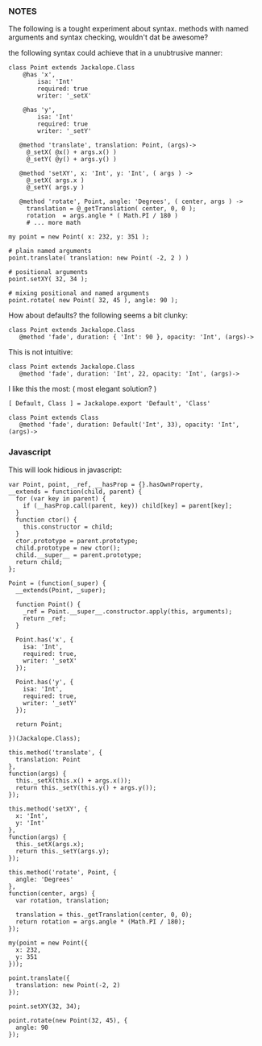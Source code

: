### NOTES

The following is a tought experiment about syntax.
methods with named arguments and syntax checking, wouldn't dat be awesome?

the following syntax could achieve that in a unubtrusive manner:


    class Point extends Jackalope.Class
        @has 'x',
            isa: 'Int'
            required: true
            writer: '_setX'

        @has 'y',
            isa: 'Int'
            required: true
            writer: '_setY'

       @method 'translate', translation: Point, (args)->
         @_setX( @x() + args.x() )
         @_setY( @y() + args.y() )

       @method 'setXY', x: 'Int', y: 'Int', ( args ) ->
         @_setX( args.x )
         @_setY( args.y )

       @method 'rotate', Point, angle: 'Degrees', ( center, args ) ->
         translation = @_getTranslation( center, 0, 0 );
         rotation  = args.angle * ( Math.PI / 180 )
         # ... more math

    my point = new Point( x: 232, y: 351 );

    # plain named arguments
    point.translate( translation: new Point( -2, 2 ) )

    # positional arguments
    point.setXY( 32, 34 );

    # mixing positional and named arguments
    point.rotate( new Point( 32, 45 ), angle: 90 );


How about defaults? the following seems a bit clunky:

    class Point extends Jackalope.Class
       @method 'fade', duration: { 'Int': 90 }, opacity: 'Int', (args)->

This is not intuitive:

    class Point extends Jackalope.Class
       @method 'fade', duration: 'Int', 22, opacity: 'Int', (args)->

I like this the most: ( most elegant solution? )

    [ Default, Class ] = Jackalope.export 'Default', 'Class'

    class Point extends Class
       @method 'fade', duration: Default('Int', 33), opacity: 'Int', (args)->

### Javascript

This will look hidious in javascript:

    var Point, point, _ref, __hasProp = {}.hasOwnProperty,
    __extends = function(child, parent) {
      for (var key in parent) {
        if (__hasProp.call(parent, key)) child[key] = parent[key];
      }
      function ctor() {
        this.constructor = child;
      }
      ctor.prototype = parent.prototype;
      child.prototype = new ctor();
      child.__super__ = parent.prototype;
      return child;
    };

    Point = (function(_super) {
      __extends(Point, _super);

      function Point() {
        _ref = Point.__super__.constructor.apply(this, arguments);
        return _ref;
      }

      Point.has('x', {
        isa: 'Int',
        required: true,
        writer: '_setX'
      });

      Point.has('y', {
        isa: 'Int',
        required: true,
        writer: '_setY'
      });

      return Point;

    })(Jackalope.Class);

    this.method('translate', {
      translation: Point
    },
    function(args) {
      this._setX(this.x() + args.x());
      return this._setY(this.y() + args.y());
    });

    this.method('setXY', {
      x: 'Int',
      y: 'Int'
    },
    function(args) {
      this._setX(args.x);
      return this._setY(args.y);
    });

    this.method('rotate', Point, {
      angle: 'Degrees'
    },
    function(center, args) {
      var rotation, translation;

      translation = this._getTranslation(center, 0, 0);
      return rotation = args.angle * (Math.PI / 180);
    });

    my(point = new Point({
      x: 232,
      y: 351
    }));

    point.translate({
      translation: new Point(-2, 2)
    });

    point.setXY(32, 34);

    point.rotate(new Point(32, 45), {
      angle: 90
    });
